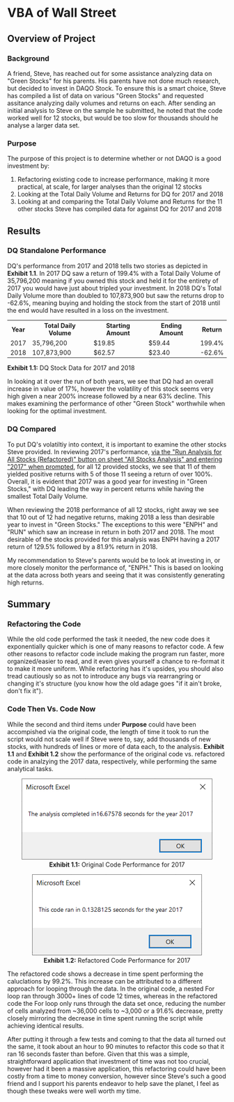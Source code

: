 <h1>VBA of Wall Street</h1>

<h2>Overview of Project</h2>

<h3>Background</h3>

  <p>
  A friend, Steve, has reached out for some assistance analyzing data on "Green Stocks" for his parents.  His parents have not done much research, but decided to invest in DAQO Stock.  To ensure this is a smart choice, Steve has compiled a list of data on various "Green Stocks" and requested assitance analyzing daily volumes and returns on each. After sending an initial analysis to Steve on the sample he submitted, he noted that the code worked well for 12 stocks, but would be too slow for thousands should he analyse a larger data set.
  </p>

<h3>Purpose</h3>

  <p>
  The purpose of this project is to determine whether or not DAQO is a good investment by:
    <ol>
      <li>Refactoring existing code to increase performance, making it more practical, at scale, for larger analyses than the original 12 stocks</li>
      <li>Looking at the Total Daily Volume and Returns for DQ for 2017 and 2018</li>
      <li>Looking at and comparing the Total Daily Volume and Returns for the 11 other stocks Steve has compiled data for against DQ for 2017 and 2018</li>
    </ol>
  </p>

<h2>Results</h2>

<h3>DQ Standalone Performance</h3>
  
  <p>DQ's performance from 2017 and 2018 tells two stories as depicted in <b>Exhibit 1.1</b>.  In 2017 DQ saw a return of 199.4% with a Total Daily Volume of 35,796,200 meaning if you owned this stock and held it for the entirety of 2017 you would have just about tripled your investment.  In 2018 DQ's Total Daily Volume more than doubled to 107,873,900 but saw the returns drop to -62.6%, meaning buying and holding the stock from the start of 2018 until the end would have resulted in a loss on the investment.
  </p>
  
  <p align="center">
  <table>
    <tr>
      <th>Year</th>
      <th>Total Daily Volume</th>
      <th>Starting Amount</th>
      <th>Ending Amount</th>
      <th>Return</th>
    </tr>
    <tr>
      <td>2017</td>
      <td>35,796,200</td>
      <td>$19.85</td>
      <td>$59.44</td>
      <td>199.4%</td>
    </tr>
    <tr>
      <td>2018</td>
      <td>107,873,900</td>
      <td>$62.57</td>
      <td>$23.40</td>
      <td>-62.6%</td>
    </tr>
  </table>
  <b>Exhibit 1.1:</b> DQ Stock Data for 2017 and 2018
  </p>
  
  <p>
  In looking at it over the run of both years, we see that DQ had an overall increase in value of 17%, however the volatility of this stock seems very high given a near 200% increase followed by a near 63% decline.  This makes examining the performance of other "Green Stock" worthwhile when looking for the optimal investment.
  </p>
  
<h3>DQ Compared</h3>
  
  <p>
  To put DQ's volatiltiy into context, it is important to examine the other stocks Steve provided.  In reviewing 2017's performance, <a href="https://github.com/tc9993/stock-analysis/blob/main/VBA_Challenge.xlsm" target="_blank">via the "Run Analysis for All Stocks (Refactored)" button on sheet "All Stocks Analysis" and entering "2017" when prompted</a>, for all 12 provided stocks, we see that 11 of them yielded positive returns with 5 of those 11 seeing a return of over 100%.  Overall, it is evident that 2017 was a good year for investing in "Green Stocks," with DQ leading the way in percent returns while having the smallest Total Daily Volume.
  </p>
  <p>
  When reviewing the 2018 performance of all 12 stocks, right away we see that 10 out of 12 had negative returns, making 2018 a less than desirable year to invest in "Green Stocks."  The exceptions to this were "ENPH" and "RUN" which saw an increase in return in both 2017 and 2018.  The most desirable of the stocks provided for this analysis was ENPH having a 2017 return of 129.5% followed by a 81.9% return in 2018.
  </p>
  <p>
  My recommendation to Steve's parents would be to look at investing in, or more closely monitor the performance of, "ENPH."  This is based on looking at the data across both years and seeing that it was consistently generating high returns.
  </p>

<h2>Summary</h2>

<h3>Refactoring the Code</h3>
  <p>
  While the old code performed the task it needed, the new code does it exponentially quicker which is one of many reasons to refactor code.  A few other reasons to refactor code include making the program run faster, more organized/easier to read, and it even gives yourself a chance to re-format it to make it more uniform.  While refactoring has it's upsides, you should also tread cautiously so as not to introduce any bugs via rearrangring or changing it's structure (you know how the old adage goes "if it ain't broke, don't fix it").
  </p>

<h3>Code Then Vs. Code Now</h3>
  <p>
  While the second and third items under <b>Purpose</b> could have been accompished via the original code, the length of time it took to run the script would not scale well if Steve were to, say, add thousands of new stocks, with hundreds of lines or more of data each, to the analysis.  <b>Exhibit 1.1</b> and <b>Exhibit 1.2</b> show the performance of the original code vs. refactored code in analzying the 2017 data, respectively, while performing the same analytical tasks.
  </p>
  <p align="center">
  <img src="https://github.com/tc9993/stock-analysis/blob/main/Resources/Original_Code_2017.png?raw=true" alt="Original Code Performance for 2017"><br>
  <b>Exhibit 1.1:</b> Original Code Performance for 2017
  </p>
  <p align = "center">
  <img src="https://github.com/tc9993/stock-analysis/blob/main/Resources/VBA_Challenge_2017.png?raw=true" alt="Refactored Code Performance for 2017"><br>
  <b>Exhibit 1.2:</b> Refactored Code Performance for 2017
  </p>
  <p>
  The refactored code shows a decrease in time spent performing the caluclations by 99.2%.  This increase can be attributed to a different approach for looping through the data.  In the original code, a nested For loop ran through 3000+ lines of code 12 times, whereas in the refactored code the For loop only runs through the data set once, reducing the number of cells analyzed from ~36,000 cells to ~3,000 or a 91.6% decrease, pretty closely mirroring the decrease in time spent running the script while achieving identical results.
  </p>
  <p>
  After putting it through a few tests and coming to that the data all turned out the same, it took about an hour to 90 minutes to refactor this code so that it ran 16 seconds faster than before.  Given that this was a simple, straightforward application that investment of time was not too crucial, however had it been a massive application, this refactoring could have been costly from a time to money conversion, however since Steve's such a good friend and I support his parents endeavor to help save the planet, I feel as though these tweaks were well worth my time.
  </p>
